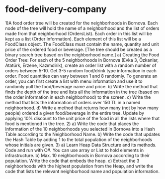 # food-delivery-company
1)A food order tree will be created for the neighborhoods in Bornova.
Each node of the tree will hold the name of a neighborhood and the list of orders made from that neighborhood (OrdersList).
Each order in this list will be kept as a list (Order Information). Each element of this list will be a FoodClass object.
The FoodClass must contain the name, quantity and unit price of the ordered food or beverage.
[The tree should be created as a binary search tree based on the neighborhood name.]
  a) Creating the Food Order Tree:
     For each of the 5 neighborhoods in Bornova (Evka 3, Özkanlar, Atatürk, Erzene, Kazımdirik), create an order list with a random number of orders between 5-10.
   Get 3-5 random food/drink type information in each order. Food quantities can vary between 1 and 8 randomly.
   To generate an order, you can first create a list with menu information and use it to randomly pull the food/beverage name and price.
   b) Write the method that finds the depth of the tree and lists all the information in the tree (based on the order information in each neighborhood) to the screen.
   c) Write the method that lists the information of orders over 150 TL in a named neighborhood.
   d) Write a method that returns how many (not by how many people) ordered a given food/beverage in the entire tree.
   Update by applying 10% discount to the unit price of the food in all the lists where that food is mentioned in the tree.
2)
  a) Write the code that places the Information of the 10 neighborhoods you selected in Bornova into a Hash Table according to the Neighborhood Name.
  b) Write the code that updates the Hash Table by adding 1 to the total population of the neighborhoods whose initials are given.
3)
  a) Learn Heap Data Structure and its methods. Code and run with C#. You can use array or List to hold elements in infrastructure.
  b) Max. 10 neighborhoods in Bornova according to their population. Write the code that embeds the heap.
  c) Extract the 3 neighborhoods with the highest population from the Heap, and write the code that lists the relevant neighborhood name and population information.
